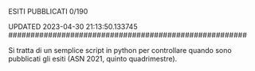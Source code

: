 ESITI PUBBLICATI 0/190 

UPDATED 2023-04-30 21:13:50.133745
######################################################

Si tratta di un semplice script in python per controllare quando sono pubblicati gli esiti (ASN 2021, quinto quadrimestre).

